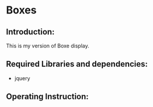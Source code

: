 # Boxes

## Introduction:
This is my version of Boxe display.

## Required Libraries and dependencies:
- jquery


## Operating Instruction:
